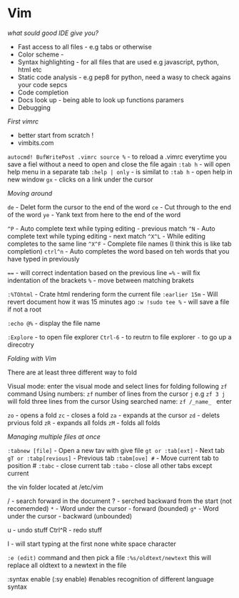 # Vim 

*what sould good IDE give you?*

 - Fast access to all files - e.g tabs or otherwise
 - Color scheme             -  
 - Syntax highlighting      - for all files that are used e.g javascript, python, html etc
 - Static code analysis     - e.g pep8 for python, need a wasy to check agains your code sepcs
 - Code completion         
 - Docs look up             - being able to look up functions paramers 
 - Debugging             

*First vimrc*

 - better start from scratch !
 - vimbits.com

`autocmd! BufWritePost .vimrc source %` - to reload a .vimrc everytime you save a fiel without a need to 
                                          open and close the file again
`:tab h` - will open help menu in a separate tab
`:help | only` - is similat to `:tab h` - open help in new window
`gx` - clicks on a link under the cursor

*Moving around*

`de` - Delet form the cursor to the end of the word
`ce` - Cut through to the end of the word
`ye` - Yank text from here to the end of the word

`^P` - Auto complete text while typing editing - previous match
`^N` - Auto complete text while typing editing - next match
`^X^L` - While editing completes to the same line
`^X^F` - Complete file names (I think this is like tab completion)
`ctrl^n` - Auto completes the word based on teh words that you have typed in previously

`==` - will correct indentation based on the previous line
`=%` - will fix indentation of the brackets
`%` - move between matching brakets

`:%TOhtml` - Crate html rendering form the current file
`:earlier 15m` - Will revert document how it was 15 minutes ago
`:w !sudo tee %` - will save a file if not a root

`:echo @%` - display the file name

`:Explore` - to open file explorer
`Ctrl-6` - to reutrn to file explorer
`-` to go up a direcotry

*Folding with Vim*

There are at least three different way to fold

Visual mode: enter the visual mode and select lines for folding following `zf` command
Using numbers: `zf` number of lines from the cursor `j` e.g `zf 3 j` will fold three lines from the
cursor
Using searched name: `zf /_name_ ` enter

`zo` - opens a fold
`zc` - closes a fold
`za` - expands at the cursor
`zd` - delets prvious fold
`zR` - expands all folds
`zM` - folds all folds

*Managing multiple files at once*

`:tabnew [file]` - Open a new tav with give file
`gt or :tab[ext]` - Next tab
`gT or :tabp[revious]` - Previous tab
`:tabm[ove] #` - Move current tab to position #
`:tabc` - close current tab
`:tabo` - close all other tabs except current

the vin folder located at /etc/vim

/ - search forward in the document
? - serched backward from the start (not recomemded)
`*` - Word under the cursor - forward (bounded)
`g*` - Word under the cursor - backward (unbounded)

u - undo stuff
Ctrl^R - redo stuff

I - will start typing at the first none white space character 

`:e (edit)` command and then pick a file
`:%s/oldtext/newtext` this will replace all oldtext to a newtext in the file

:syntax enable (:sy enable) #enables recognition of different language syntax
